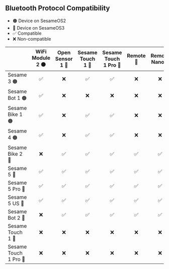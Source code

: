 ## Bluetooth Protocol Compatibility
* 🟠 Device on SesameOS2
* 🔵 Device on SesameOS3
* ✅ Compatible
* ❌ Non-compatible
  
|     | WiFi Module 2 🟠 | Open Sensor 1 🔵 | Sesame Touch 1 🔵 | Sesame Touch 1 Pro 🔵 | Remote 🔵 | Remote Nano 🔵 | Hub 3 🔵 |
| ------------------ |:-------------:|:-------------:|:--------------:|:------------------:|:------:|:-----------:|:-----:|
| Sesame 3      🟠    | ✅            | ❌            | ✅            | ✅                  | ❌     | ❌          | ❌    |
| Sesame Bot 1  🟠    | ✅            | ❌            | ❌            | ❌                  | ❌     | ❌          | ❌    |
| Sesame Bike 1 🟠   | ✅            | ❌            | ✅            | ✅                  | ❌     | ❌          | ❌    |
| Sesame 4      🟠   | ✅            | ❌            | ✅            | ✅                  | ❌     | ❌          | ❌    |
| Sesame Bike 2 🔵   | ❌            | ✅            | ✅            | ✅                  | ✅     | ✅          | ✅    |
| Sesame 5      🔵     | ✅            | ✅            | ✅            | ✅                  | ✅     | ✅          | ✅    |
| Sesame 5 Pro  🔵    | ✅            | ✅            | ✅            | ✅                  | ✅     | ✅          | ✅    |
| Sesame 5 US   🔵     | ✅            | ✅            | ✅            | ✅                  | ✅     | ✅          | ✅    |
| Sesame Bot 2  🔵    | ❌            | ✅            | ✅            | ✅                  | ✅     | ✅          | ✅    |
| Sesame Touch 1  🔵    | ❌            | ❌             | ❌             | ❌                   | ❌      | ❌           | ✅    |
| Sesame Touch 1 Pro 🔵 | ❌            | ❌             | ❌             | ❌                   | ❌      | ❌           | ✅    |